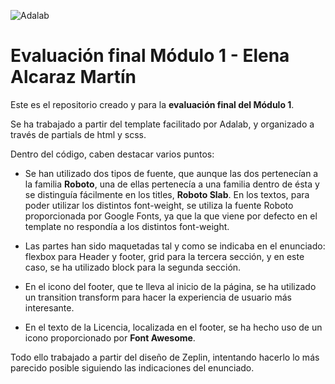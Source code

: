 ![Adalab](https://beta.adalab.es/resources/images/adalab-logo-155x61-bg-white.png)

# Evaluación final Módulo 1 - Elena Alcaraz Martín

Este es el repositorio creado y para la **evaluación final del Módulo 1**. 

Se ha trabajado a partir del template facilitado por Adalab, y organizado a través de partials de html y scss. 

Dentro del código, caben destacar varios puntos: 

- Se han utilizado dos tipos de fuente, que aunque las dos pertenecían a la familia **Roboto**, una de ellas pertenecía a una familia dentro de ésta y se distinguía fácilmente en los titles, **Roboto Slab**. En los textos, para poder utilizar los distintos font-weight, se utiliza la fuente Roboto proporcionada por Google Fonts, ya que la que viene por defecto en el template no respondía a los distintos font-weight. 

- Las partes han sido maquetadas tal y como se indicaba en el enunciado: flexbox para Header y footer, grid para la tercera sección, y en este caso, se ha utilizado block para la segunda sección. 

- En el icono del footer, que te lleva al inicio de la página, se ha utilizado un transition transform para hacer la experiencia de usuario más interesante. 

- En el texto de la Licencia, localizada en el footer, se ha hecho uso de un icono proporcionado por **Font Awesome**. 

Todo ello trabajado a partir del diseño de Zeplin, intentando hacerlo lo más parecido posible siguiendo las indicaciones del enunciado. 
